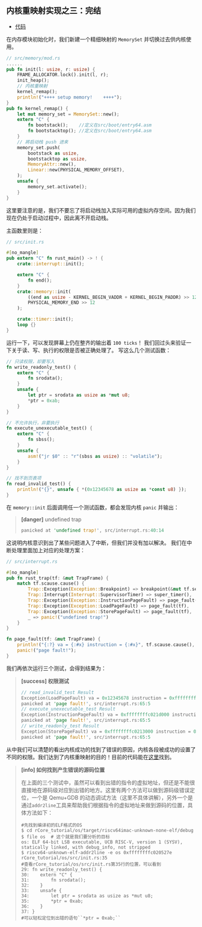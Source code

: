 ## 内核重映射实现之三：完结

- [代码][code]

在内存模块初始化时，我们新建一个精细映射的 `MemorySet` 并切换过去供内核使用。

```rust
// src/memory/mod.rs
......
pub fn init(l: usize, r: usize) {
    FRAME_ALLOCATOR.lock().init(l, r);
    init_heap();
    // 内核重映射
    kernel_remap();
    println!("++++ setup memory!    ++++");
}
pub fn kernel_remap() {
    let mut memory_set = MemorySet::new();
    extern "C" {
        fn bootstack();    //定义在src/boot/entry64.asm
        fn bootstacktop(); //定义在src/boot/entry64.asm
    }
    // 將启动栈 push 进来
    memory_set.push(
        bootstack as usize,
        bootstacktop as usize,
        MemoryAttr::new(),
        Linear::new(PHYSICAL_MEMORY_OFFSET),
    );
    unsafe {
        memory_set.activate();
    }
}
```

这里要注意的是，我们不要忘了将启动栈加入实际可用的虚拟内存空间。因为我们现在仍处于启动过程中，因此离不开启动栈。

主函数里则是：

```rust
// src/init.rs

#[no_mangle]
pub extern "C" fn rust_main() -> ! {
    crate::interrupt::init();

	extern "C" {
		fn end();
	}
	crate::memory::init(
        ((end as usize - KERNEL_BEGIN_VADDR + KERNEL_BEGIN_PADDR) >> 12) + 1,
        PHYSICAL_MEMORY_END >> 12
    );

    crate::timer::init();
    loop {}
}
```

运行一下，可以发现屏幕上仍在整齐的输出着 `100 ticks`！
我们回过头来验证一下关于读、写、执行的权限是否被正确处理了。
写这么几个测试函数：

```rust
// 只读权限，却要写入
fn write_readonly_test() {
    extern "C" {
        fn srodata();
    }
    unsafe {
        let ptr = srodata as usize as *mut u8;
        *ptr = 0xab;
    }
}

// 不允许执行，非要执行
fn execute_unexecutable_test() {
    extern "C" {
        fn sbss();
    }
    unsafe {
        asm!("jr $0" :: "r"(sbss as usize) :: "volatile");
    }
}

// 找不到页表项
fn read_invalid_test() {
    println!("{}", unsafe { *(0x12345678 as usize as *const u8) });
}
```

在 `memory::init` 后面调用任一个测试函数，都会发现内核 `panic` 并输出：

> **[danger]** undefined trap
>
> ```rust
> panicked at 'undefined trap!', src/interrupt.rs:40:14
> ```

这说明内核意识到出了某些问题进入了中断，但我们并没有加以解决。
我们在中断处理里面加上对应的处理方案：

```rust
// src/interrupt.rs

#[no_mangle]
pub fn rust_trap(tf: &mut TrapFrame) {
    match tf.scause.cause() {
        Trap::Exception(Exception::Breakpoint) => breakpoint(&mut tf.sepc),
        Trap::Interrupt(Interrupt::SupervisorTimer) => super_timer(),
        Trap::Exception(Exception::InstructionPageFault) => page_fault(tf),
        Trap::Exception(Exception::LoadPageFault) => page_fault(tf),
        Trap::Exception(Exception::StorePageFault) => page_fault(tf),
        _ => panic!("undefined trap!")
    }
}

fn page_fault(tf: &mut TrapFrame) {
    println!("{:?} va = {:#x} instruction = {:#x}", tf.scause.cause(), tf.stval, tf.sepc);
    panic!("page fault!");
}
```

我们再依次运行三个测试，会得到结果为：

> **[success] 权限测试**
>
> ```rust
> // read_invalid_test Result
> Exception(LoadPageFault) va = 0x12345678 instruction = 0xffffffffc020866c
> panicked at 'page fault!', src/interrupt.rs:65:5
> // execute_unexecutable_test Result
> Exception(InstructionPageFault) va = 0xffffffffc021d000 instruction = 0xffffffffc021d000
> panicked at 'page fault!', src/interrupt.rs:65:5
> // write_readonly_test Result
> Exception(StorePageFault) va = 0xffffffffc0213000 instruction = 0xffffffffc020527e
> panicked at 'page fault!', src/interrupt.rs:65:5
> ```

从中我们可以清楚的看出内核成功的找到了错误的原因，内核各段被成功的设置了不同的权限。我们达到了内核重映射的目的！目前的代码能在[这里][code]找到。

> **[info] 如何找到产生错误的源码位置**
>
> 在上面的三个测试中，虽然可以看到出错的指令的虚拟地址，但还是不能很直接地在源码级对应到出错的地方。这里有两个方法可以做到源码级错误定位，一个是 Qemu+GDB 的动态调试方法（这里不具体讲解），另外一个是通过`addr2line`工具来帮助我们根据指令的虚拟地址来做到源码的位置，具体方法如下：
>
> ```shell
> #先找到编译初的ELF格式的OS
> $ cd rCore_tutorial/os/target/riscv64imac-unknown-none-elf/debug
> $ file os  # 这个就是我们要分析的目标
> os: ELF 64-bit LSB executable, UCB RISC-V, version 1 (SYSV), statically linked, with debug_info, not stripped
> $ riscv64-unknown-elf-addr2line -e os 0xffffffffc020527e
> rCore_tutorial/os/src/init.rs:35
> #查看rCore_tutorial/os/src/init.rs第35行的位置，可以看到
> 29: fn write_readonly_test() {
> 30:    extern "C" {
> 31:        fn srodata();
> 32:    }
> 33:    unsafe {
> 34:        let ptr = srodata as usize as *mut u8;
> 35:        *ptr = 0xab;
> 36:    }
> 37: }
> #可以轻松定位到出错的语句``*ptr = 0xab;``
> ```

[code]: https://github.com/rcore-os/rCore_tutorial/tree/ch5-pa6
